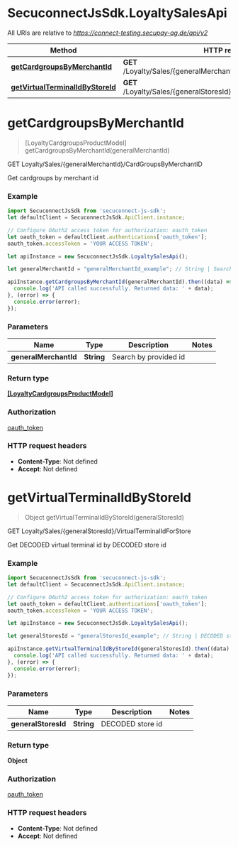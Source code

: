 # SecuconnectJsSdk.LoyaltySalesApi

All URIs are relative to *https://connect-testing.secupay-ag.de/api/v2*

Method | HTTP request | Description
------------- | ------------- | -------------
[**getCardgroupsByMerchantId**](LoyaltySalesApi.md#getCardgroupsByMerchantId) | **GET** /Loyalty/Sales/{generalMerchantId}/CardGroupsByMerchantID | GET Loyalty/Sales/{generalMerchantId}/CardGroupsByMerchantID
[**getVirtualTerminalIdByStoreId**](LoyaltySalesApi.md#getVirtualTerminalIdByStoreId) | **GET** /Loyalty/Sales/{generalStoresId}/VirtualTerminalIdForStore | GET Loyalty/Sales/{generalStoresId}/VirtualTerminalIdForStore


<a name="getCardgroupsByMerchantId"></a>
# **getCardgroupsByMerchantId**
> [LoyaltyCardgroupsProductModel] getCardgroupsByMerchantId(generalMerchantId)

GET Loyalty/Sales/{generalMerchantId}/CardGroupsByMerchantID

Get cardgroups by merchant id

### Example
```javascript
import SecuconnectJsSdk from 'secuconnect-js-sdk';
let defaultClient = SecuconnectJsSdk.ApiClient.instance;

// Configure OAuth2 access token for authorization: oauth_token
let oauth_token = defaultClient.authentications['oauth_token'];
oauth_token.accessToken = 'YOUR ACCESS TOKEN';

let apiInstance = new SecuconnectJsSdk.LoyaltySalesApi();

let generalMerchantId = "generalMerchantId_example"; // String | Search by provided id

apiInstance.getCardgroupsByMerchantId(generalMerchantId).then((data) => {
  console.log('API called successfully. Returned data: ' + data);
}, (error) => {
  console.error(error);
});

```

### Parameters

Name | Type | Description  | Notes
------------- | ------------- | ------------- | -------------
 **generalMerchantId** | **String**| Search by provided id | 

### Return type

[**[LoyaltyCardgroupsProductModel]**](LoyaltyCardgroupsProductModel.md)

### Authorization

[oauth_token](../README.md#oauth_token)

### HTTP request headers

 - **Content-Type**: Not defined
 - **Accept**: Not defined

<a name="getVirtualTerminalIdByStoreId"></a>
# **getVirtualTerminalIdByStoreId**
> Object getVirtualTerminalIdByStoreId(generalStoresId)

GET Loyalty/Sales/{generalStoresId}/VirtualTerminalIdForStore

Get DECODED virtual terminal id by DECODED store id

### Example
```javascript
import SecuconnectJsSdk from 'secuconnect-js-sdk';
let defaultClient = SecuconnectJsSdk.ApiClient.instance;

// Configure OAuth2 access token for authorization: oauth_token
let oauth_token = defaultClient.authentications['oauth_token'];
oauth_token.accessToken = 'YOUR ACCESS TOKEN';

let apiInstance = new SecuconnectJsSdk.LoyaltySalesApi();

let generalStoresId = "generalStoresId_example"; // String | DECODED store id

apiInstance.getVirtualTerminalIdByStoreId(generalStoresId).then((data) => {
  console.log('API called successfully. Returned data: ' + data);
}, (error) => {
  console.error(error);
});

```

### Parameters

Name | Type | Description  | Notes
------------- | ------------- | ------------- | -------------
 **generalStoresId** | **String**| DECODED store id | 

### Return type

**Object**

### Authorization

[oauth_token](../README.md#oauth_token)

### HTTP request headers

 - **Content-Type**: Not defined
 - **Accept**: Not defined

